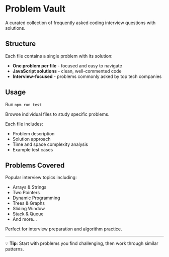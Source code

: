 # Problem Vault

A curated collection of frequently asked coding interview questions with solutions.

## Structure

Each file contains a single problem with its solution:
- **One problem per file** - focused and easy to navigate
- **JavaScript solutions** - clean, well-commented code
- **Interview-focused** - problems commonly asked by top tech companies

## Usage

Run `npm run test`

Browse individual files to study specific problems. 

Each file includes:
- Problem description
- Solution approach
- Time and space complexity analysis
- Example test cases

## Problems Covered

Popular interview topics including:
- Arrays & Strings
- Two Pointers
- Dynamic Programming
- Trees & Graphs
- Sliding Window
- Stack & Queue
- And more...

Perfect for interview preparation and algorithm practice.

---

💡 **Tip**: Start with problems you find challenging, then work through similar patterns.
